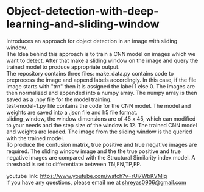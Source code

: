 # Object-detection-with-deep-learning-and-sliding-window
Introduces an approach for object detection in an image with sliding window. <br>
The Idea behind this approach is to train a CNN model on images which we want to detect. After that make a sliding window on the image and query the trained model to produce appropriate output. <br>
The repository contains three files: make_data.py contains code to preprocess the image and append labels accordingly. In this case, if the file image starts with "trn" then it is assigned the label 1 else 0. The images are then normalized and appended into a numpy array. The numpy array is then saved as a .npy file for the model training. <br>
test-model-1.py file contains the code for the CNN model. The model and weights are saved into a .json file and h5 file format. <br>
sliding_window, the window dimensions are of 45 x 45, which can modified to your needs and the step size of the window is 12. The trained CNN model and weights are loaded. The image from the sliding window is the queried with the trained model. <br>
To produce the confusion matrix, true positive and true negative images are required. The sliding window image and the the true positive and true negative images are compared with the Structural Similarity index model. A threshold is set to differentiate between TN,FN,TP,FP. <br>

youtube link: https://www.youtube.com/watch?v=rUi7WbKVMig <br>
if you have any questions, please email me at shreyas0906@gmail.com 
